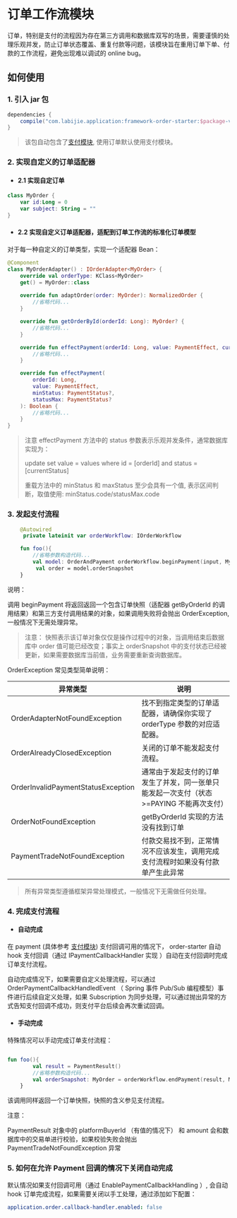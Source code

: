# 订单工作流模块

订单，特别是支付的流程因为存在第三方调用和数据库双写的场景，需要谨慎的处理乐观并发，防止订单状态覆盖、重复付款等问题，该模块旨在重用订单下单、付款的工作流程，避免出现难以调试的 online bug。

## 如何使用

### 1. 引入 jar 包

```groovy
dependencies {
    compile("com.labijie.application:framework-order-starter:$package-version")
}
```

> 该包自动包含了[支付模块](payment.md), 使用订单默认使用支付模块。

### 2. 实现自定义的订单适配器

- #### 2.1 实现自定订单

```kotlin
class MyOrder {
    var id:Long = 0
    var subject: String = ""
}
```

- #### 2.2 实现自定义订单适配器，适配到订单工作流的标准化订单模型

对于每一种自定义的订单类型，实现一个适配器 Bean：

```kotlin
@Component
class MyOrderAdapter() : IOrderAdapter<MyOrder> {
    override val orderType: KClass<MyOrder> 
    get() = MyOrder::class
    
    override fun adaptOrder(order: MyOrder): NormalizedOrder {
        //省略代码...
    }

    override fun getOrderById(orderId: Long): MyOrder? {
        //省略代码...
    }

    override fun effectPayment(orderId: Long, value: PaymentEffect, currentStatus: PaymentStatus): Boolean {
        //省略代码...
    }

    override fun effectPayment(
        orderId: Long,
        value: PaymentEffect,
        minStatus: PaymentStatus?,
        statusMax: PaymentStatus?
    ): Boolean {
        //省略代码...
    }
}

```

> 注意
> effectPayment 方法中的 status 参数表示乐观并发条件，通常数据库实现为：
>
> update set value = values where id = [orderId] and status = [currentStatus]
>
> 重载方法中的 minStatus 和 maxStatus 至少会具有一个值, 表示区间判断，取值使用: minStatus.code/statusMax.code

### 3. 发起支付流程

```kotlin
    @Autowired
     private lateinit var orderWorkflow: IOrderWorkflow

    fun foo(){
        //省略参数构造代码...
        val model: OrderAndPayment orderWorkflow.beginPayment(input, MyOrder::class, allowPayWithCreatedStatus = false)
         val order = model.orderSnapshot
    }

```

说明：

调用 beginPayment 将返回返回一个包含订单快照（适配器 getByOrderId 的调用结果）和第三方支付调用结果的对象，如果调用失败将会抛出 OrderException, 一般情况下无需处理异常。

> 注意： 快照表示该订单对象仅仅是操作过程中的对象，当调用结束后数据库中 order 值可能已经改变；事实上 orderSnapshot 中的支付状态已经被更新，如果需要数据库当前值，业务需要重新查询数据库。

OrderException 常见类型简单说明：

|异常类型|说明|
|---|---|
|OrderAdapterNotFoundException| 找不到指定类型的订单适配器，请确保你实现了 orderType 参数的对应适配器。|
|OrderAlreadyClosedException| 关闭的订单不能发起支付流程。|
|OrderInvalidPaymentStatusException| 通常由于发起支付的订单发生了并发，同一张单只能发起一次支付（状态 >=PAYING 不能再次支付） |
|OrderNotFoundException| getByOrderId 实现的方法没有找到订单 |
|PaymentTradeNotFoundException|付款交易找不到，正常情况不应该发生，调用完成支付流程时如果没有付款单产生此异常|

> 所有异常类型遵循框架异常处理模式，一般情况下无需做任何处理。


### 4. 完成支付流程

- #### 自动完成

在 payment (具体参考 [支付模块](payment.md)) 支付回调可用的情况下， order-starter 自动 hook 支付回调（通过 IPaymentCallbackHandler 实现 ）自动在支付回调时完成订单支付流程。

自动完成情况下，如果需要自定义处理流程，可以通过 OrderPaymentCallbackHandledEvent （ Spring 事件 Pub/Sub 编程模型）事件进行后续自定义处理，如果 Subscription 为同步处理，可以通过抛出异常的方式告知支付回调不成功，则支付平台后续会再次重试回调。

- ####  手动完成

特殊情况可以手动完成订单支付流程：

```kotlin

fun foo(){
        val result = PaymentResult() 
        //省略参数构造代码...
        val orderSnapshot: MyOrder = orderWorkflow.endPayment(result, MyOrder::class)
    }

```

该调用同样返回一个订单快照，快照的含义参见支付流程。

注意：

PaymentResult 对象中的 platformBuyerId （有值的情况下） 和 amount 会和数据库中的交易单进行校验，如果校验失败会抛出 PaymentTradeNotFoundException 异常

### 5. 如何在允许 Payment 回调的情况下关闭自动完成

默认情况如果支付回调可用（通过 EnablePaymentCallbackHandling ）, 会自动 hook 订单完成流程，如果需要关闭以手工处理，通过添加如下配置：

```yaml
application.order.callback-handler.enabled: false
```

